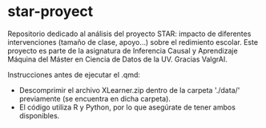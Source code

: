 # star-proyect
Repositorio dedicado al análisis del proyecto STAR: impacto de diferentes intervenciones (tamaño de clase, apoyo...) sobre el redimiento escolar. Este proyecto es parte de la asignatura de Inferencia Causal y Aprendizaje Máquina del Máster en Ciencia de Datos de la UV. Gracias ValgrAI.

Instrucciones antes de ejecutar el .qmd:

- Descomprimir el archivo XLearner.zip dentro de la carpeta './data/' previamente (se encuentra en dicha carpeta).
- El código utiliza R y Python, por lo que asegúrate de tener ambos disponibles.